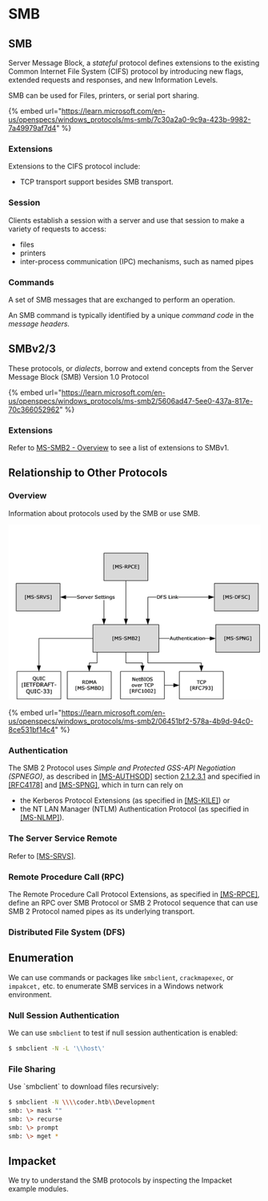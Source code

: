 # SMB

## SMB

Server Message Block, a _stateful_ protocol defines extensions to the existing Common Internet File System (CIFS) protocol by introducing new flags, extended requests and responses, and new Information Levels.



SMB can be used for Files, printers, or serial port sharing.

{% embed url="https://learn.microsoft.com/en-us/openspecs/windows_protocols/ms-smb/7c30a2a0-9c9a-423b-9982-7a49979af7d4" %}

### Extensions

Extensions to the CIFS protocol include:

* TCP transport support besides SMB transport.

### Session

Clients establish a session with a server and use that session to make a variety of requests to access:

* files
* printers
* inter-process communication (IPC) mechanisms, such as named pipes

### Commands

A set of SMB messages that are exchanged to perform an operation.

An SMB command is typically identified by a unique _command code_ in the _message headers._

## SMBv2/3

These protocols, or _dialects_, borrow and extend concepts from the Server Message Block (SMB) Version 1.0 Protocol

{% embed url="https://learn.microsoft.com/en-us/openspecs/windows_protocols/ms-smb2/5606ad47-5ee0-437a-817e-70c366052962" %}

### Extensions

Refer to [MS-SMB2 - Overview](https://learn.microsoft.com/en-us/openspecs/windows\_protocols/ms-smb2/4287490c-602c-41c0-a23e-140a1f137832) to see a list of extensions to SMBv1.

## Relationship to Other Protocols

### Overview

Information about protocols used by the SMB or use SMB.

![](<../../.gitbook/assets/圖片 (2) (1) (1).png>)

{% embed url="https://learn.microsoft.com/en-us/openspecs/windows_protocols/ms-smb2/06451bf2-578a-4b9d-94c0-8ce531bf14c4" %}

### Authentication

The SMB 2 Protocol uses _Simple and Protected GSS-API Negotiation (SPNEGO)_, as described in [\[MS-AUTHSOD\]](https://learn.microsoft.com/en-us/openspecs/windows\_protocols/ms-authsod/953d700a-57cb-4cf7-b0c3-a64f34581cc9) section [2.1.2.3.1](https://learn.microsoft.com/en-us/openspecs/windows\_protocols/ms-authsod/6b954906-f7d3-4bfc-b00f-b73ba7cf200b) and specified in [\[RFC4178\]](https://go.microsoft.com/fwlink/?LinkId=90461) and [\[MS-SPNG\]](https://learn.microsoft.com/en-us/openspecs/windows\_protocols/ms-spng/f377a379-c24f-4a0f-a3eb-0d835389e28a), which in turn can rely on

* the Kerberos Protocol Extensions (as specified in [\[MS-KILE\]](https://learn.microsoft.com/en-us/openspecs/windows\_protocols/ms-kile/2a32282e-dd48-4ad9-a542-609804b02cc9)) or
* the NT LAN Manager (NTLM) Authentication Protocol (as specified in [\[MS-NLMP\]](https://learn.microsoft.com/en-us/openspecs/windows\_protocols/ms-nlmp/b38c36ed-2804-4868-a9ff-8dd3182128e4)).

### The Server Service Remote

Refer to [\[MS-SRVS\]](https://learn.microsoft.com/en-us/openspecs/windows\_protocols/ms-srvs/8993db36-03d3-4602-aad0-0fdd503a4e08).

### Remote Procedure Call (RPC)

The Remote Procedure Call Protocol Extensions, as specified in [\[MS-RPCE\]](https://learn.microsoft.com/en-us/openspecs/windows\_protocols/ms-rpce/290c38b1-92fe-4229-91e6-4fc376610c15), define an RPC over SMB Protocol or SMB 2 Protocol sequence that can use SMB 2 Protocol named pipes as its underlying transport.

### Distributed File System (DFS)

## Enumeration

We can use commands or packages like `smbclient`, `crackmapexec`, or `impakcet,` etc. to enumerate SMB services in a Windows network environment.

### Null Session Authentication

We can use `smbclient` to test if null session authentication is enabled:

```bash
$ smbclient -N -L '\\host\'
```

### File Sharing

Use \`smbclient\` to download files recursively:

```bash
$ smbclient -N \\\\coder.htb\\Development
smb: \> mask ""
smb: \> recurse
smb: \> prompt
smb: \> mget *
```

## Impacket

We try to understand the SMB protocols by inspecting the Impacket example modules.

